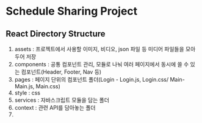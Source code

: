 # Schedule Sharing Project


## React Directory Structure
1. assets : 프로젝트에서 사용할 이미지, 비디오, json 파일 등 미디어 파일들을 모아두어 저장
2. components : 공통 컴포넌트 관리, 모듈로 나눠 여러 페이지에서 동시에 쓸 수 있는 컴포넌트(Header, Footer, Nav 등)
3. pages : 페이지 단위의 컴포넌트 폴더(Login - Login.js, Login.css/ Main-Main.js, Main.css)
4. style : css
5. services : 자바스크립트 모듈을 담는 폴더
6. context : 관련 API를 담아놓는 폴더
7. 